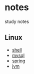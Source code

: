 # notes
study notes

## Linux

- [shell](./linux/shell.md)
- [mysql](./mysql/mysql.md)
- [spring](./spring/spring.md)
- [jvm](./java/jvm.md)